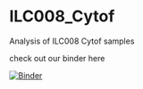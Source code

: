 # ILC008_Cytof
Analysis of ILC008 Cytof samples

check out our binder here

[![Binder](http://mybinder.org/badge_logo.svg)](https://mybinder.org/v2/gh/RebeccaPPayne/ILC008_Cytof/main?urlpath=rstudio)


